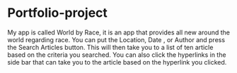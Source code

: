 # Portfolio-project

My app is called World by Race, it is an app that provides all new around the world regarding race. You can put the Location, Date , or Author and press the Search Articles button. This will then take you to a list of ten article based on the criteria you searched. You can also click the hyperlinks in the side bar that can take you to the article based on the hyperlink you clicked.
